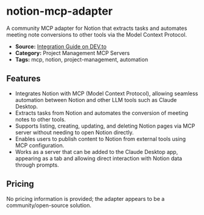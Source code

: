 # notion-mcp-adapter

A community MCP adapter for Notion that extracts tasks and automates meeting note conversions to other tools via the Model Context Protocol.

- **Source:** [Integration Guide on DEV.to](https://dev.to/buildandcodewithraman/publishing-to-notion-with-mcp-a-seamless-integration-guide-2ce2)
- **Category:** Project Management MCP Servers
- **Tags:** mcp, notion, project-management, automation

## Features
- Integrates Notion with MCP (Model Context Protocol), allowing seamless automation between Notion and other LLM tools such as Claude Desktop.
- Extracts tasks from Notion and automates the conversion of meeting notes to other tools.
- Supports listing, creating, updating, and deleting Notion pages via MCP server without needing to open Notion directly.
- Enables users to publish content to Notion from external tools using MCP configuration.
- Works as a server that can be added to the Claude Desktop app, appearing as a tab and allowing direct interaction with Notion data through prompts.

## Pricing
No pricing information is provided; the adapter appears to be a community/open-source solution.

